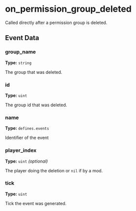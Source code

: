 # on_permission_group_deleted

Called directly after a permission group is deleted.

## Event Data

### group_name

**Type:** `string`

The group that was deleted.

### id

**Type:** `uint`

The group id that was deleted.

### name

**Type:** `defines.events`

Identifier of the event

### player_index

**Type:** `uint` *(optional)*

The player doing the deletion or `nil` if by a mod.

### tick

**Type:** `uint`

Tick the event was generated.

